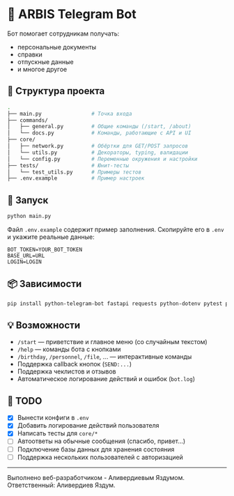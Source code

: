 # 🤖 ARBIS Telegram Bot

Бот помогает сотрудникам получать:
- персональные документы
- справки
- отпускные данные
- и многое другое

## 📁 Структура проекта

```bash
.
├── main.py                # Точка входа
├── commands/
│   ├── general.py         # Общие команды (/start, /about)
│   └── docs.py            # Команды, работающие с API и UI
├── core/
│   ├── network.py         # Обёртки для GET/POST запросов
│   └── utils.py           # Декораторы, typing, валидации
│   └── config.py          # Переменные окружения и настройки
├── tests/                 # Юнит-тесты
│   └── test_utils.py      # Примеры тестов
├── .env.example           # Пример настроек
```

## 🚀 Запуск

```bash
python main.py
```

Файл `.env.example` содержит пример заполнения. Скопируйте его в `.env` и укажите реальные данные:
```dotenv
BOT_TOKEN=YOUR_BOT_TOKEN
BASE_URL=URL
LOGIN=LOGIN
```

## 📦 Зависимости

```bash
pip install python-telegram-bot fastapi requests python-dotenv pytest pytest-asyncio
```

## 💡 Возможности
- `/start` — приветствие и главное меню (со случайным текстом)
- `/help` — команды бота с кнопками
- `/birthday`, `/personnel`, `/file`, ... — интерактивные команды
- Поддержка callback кнопок (`SEND:...`)
- Поддержка чеклистов и отзывов
- Автоматическое логирование действий и ошибок (`bot.log`)

## 📌 TODO
- [x] Вынести конфиги в `.env`
- [x] Добавить логирование действий пользователя
- [x] Написать тесты для `core/*`
- [ ] Автоответы на обычные сообщения (спасибо, привет...)
- [ ] Подключение базы данных для хранения состояния
- [ ] Поддержка нескольких пользователей с авторизацией

---

Выполнено веб-разработчиком - Аливердиевым Яздумом.
Ответственный: Аливердиев Яздум.
